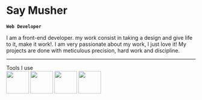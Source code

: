 # Say Musher

**`Web Developer`**

I am a front-end developer. my work consist in taking a design and give life to it, make it work!. I am very passionate about my work, I just love it! My projects are done with meticulous precision, hard work and discipline.

---

Tools I use </br>
<img width="60px" src="https://cdn.jsdelivr.net/gh/devicons/devicon/icons/html5/html5-plain.svg" />
<img width="60px" src="https://cdn.jsdelivr.net/gh/devicons/devicon/icons/css3/css3-plain.svg" />
<img width="60px" src="https://cdn.jsdelivr.net/gh/devicons/devicon/icons/javascript/javascript-plain.svg">
<img width="60px" src="https://cdn.jsdelivr.net/gh/devicons/devicon/icons/react/react-original.svg" />
                    
          


